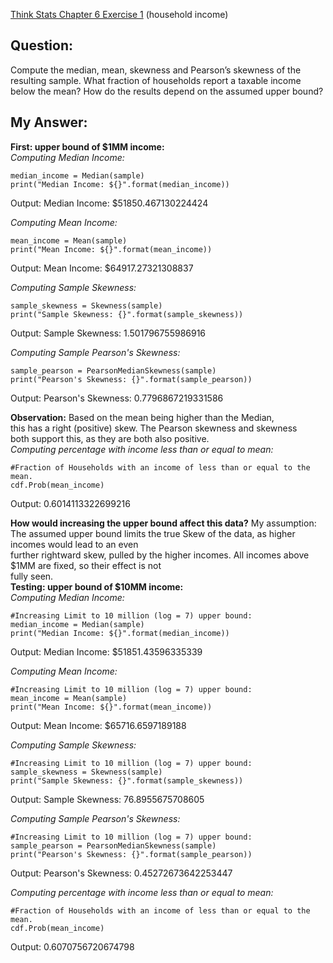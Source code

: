 [Think Stats Chapter 6 Exercise 1](http://greenteapress.com/thinkstats2/html/thinkstats2007.html#toc60) (household income)

## **Question:**  
Compute the median, mean, skewness and Pearson’s skewness of the resulting sample. What fraction of households   report a taxable income below the mean? How do the results depend on the assumed upper bound?  

## **My Answer:**  
**First: upper bound of $1MM income:**  
*Computing Median Income:*  
```{python}
median_income = Median(sample)
print("Median Income: ${}".format(median_income))
```
Output: Median Income: $51850.467130224424  
  
*Computing Mean Income:*  
```{python}
mean_income = Mean(sample)
print("Mean Income: ${}".format(mean_income))
```
Output: Mean Income: $64917.27321308837  
  
*Computing Sample Skewness:*  
```{python}
sample_skewness = Skewness(sample)
print("Sample Skewness: {}".format(sample_skewness))
```
Output: Sample Skewness: 1.501796755986916  
  
*Computing Sample Pearson's Skewness:*  
```{python}
sample_pearson = PearsonMedianSkewness(sample)
print("Pearson's Skewness: {}".format(sample_pearson))
```
Output: Pearson's Skewness: 0.7796867219331586  
  
**Observation:** Based on the mean being higher than the Median,  
this has a right (positive) skew. The Pearson skewness and skewness  
both support this, as they are both also positive.  
*Computing percentage with income less than or equal to mean:*  
```{python}
#Fraction of Households with an income of less than or equal to the mean.
cdf.Prob(mean_income)
```
Output: 0.6014113322699216  
  
**How would increasing the upper bound affect this data?**
My assumption: The assumed upper bound limits the true Skew of the data, as higher incomes would lead to an even  
further rightward skew, pulled by the higher incomes. All incomes above $1MM are fixed, so their effect is not    
fully seen.  
**Testing: upper bound of $10MM income:**  
*Computing Median Income:*  
```{python}
#Increasing Limit to 10 million (log = 7) upper bound:
median_income = Median(sample)
print("Median Income: ${}".format(median_income))
```
Output: Median Income: $51851.43596335339  
  
*Computing Mean Income:*  
```{python}
#Increasing Limit to 10 million (log = 7) upper bound:
mean_income = Mean(sample)
print("Mean Income: ${}".format(mean_income))
```
Output: Mean Income: $65716.6597189188  
  
*Computing Sample Skewness:*  
```{python}
#Increasing Limit to 10 million (log = 7) upper bound:
sample_skewness = Skewness(sample)
print("Sample Skewness: {}".format(sample_skewness))
```
Output: Sample Skewness: 76.8955675708605  
  
*Computing Sample Pearson's Skewness:*  
```{python}
#Increasing Limit to 10 million (log = 7) upper bound:
sample_pearson = PearsonMedianSkewness(sample)
print("Pearson's Skewness: {}".format(sample_pearson))
```
Output: Pearson's Skewness: 0.45272673642253447  
  
*Computing percentage with income less than or equal to mean:*  
```{python}
#Fraction of Households with an income of less than or equal to the mean.
cdf.Prob(mean_income)
```
Output: 0.6070756720674798  
